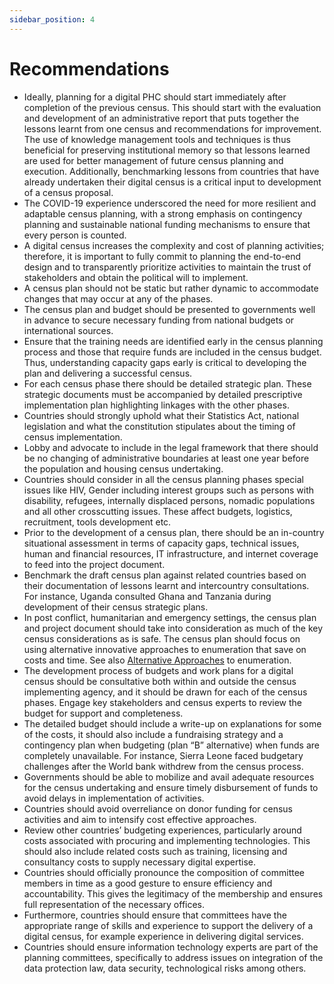 ```yaml
---
sidebar_position: 4
---
```


# Recommendations

*   Ideally, planning for a digital PHC should start immediately after completion of the previous census. This should start with the evaluation and development of an administrative report that puts together the lessons learnt from one census and recommendations for improvement. The use of knowledge management tools and techniques is thus beneficial for preserving institutional memory so that lessons learned are used for better management of future census planning and execution. Additionally, benchmarking lessons from countries that have already undertaken their digital census is a critical input to development of a census proposal.
*   The COVID-19 experience underscored the need for more resilient and adaptable census planning, with a strong emphasis on contingency planning and sustainable national funding mechanisms to ensure that every person is counted.
*   A digital census increases the complexity and cost of planning activities; therefore, it is important to fully commit to planning the end-to-end design and to transparently prioritize activities to maintain the trust of stakeholders and obtain the political will to implement.
*   A census plan should not be static but rather dynamic to accommodate changes that may occur at any of the phases.
*   The census plan and budget should be presented to governments well in advance to secure necessary funding from national budgets or international sources.
*   Ensure that the training needs are identified early in the census planning process and those that require funds are included in the census budget. Thus, understanding capacity gaps early is critical to developing the plan and delivering a successful census.
*   For each census phase there should be detailed strategic plan. These strategic documents must be accompanied by detailed prescriptive implementation plan highlighting linkages with the other phases.
*   Countries should strongly uphold what their Statistics Act, national legislation and what the constitution stipulates about the timing of census implementation.
*   Lobby and advocate to include in the legal framework that there should be no changing of administrative boundaries at least one year before the population and housing census undertaking.
*   Countries should consider in all the census planning phases special issues like HIV, Gender including interest groups such as persons with disability, refugees, internally displaced persons, nomadic populations and all other crosscutting issues. These affect budgets, logistics, recruitment, tools development etc.
*   Prior to the development of a census plan, there should be an in-country situational assessment in terms of capacity gaps, technical issues, human and financial resources, IT infrastructure, and internet coverage to feed into the project document.
*   Benchmark the draft census plan against related countries based on their documentation of lessons learnt and intercountry consultations. For instance, Uganda consulted Ghana and Tanzania during development of their census strategic plans.
*   In post conflict, humanitarian and emergency settings, the census plan and project document should take into consideration as much of the key census considerations as is safe. The census plan should focus on using alternative innovative approaches to enumeration that save on costs and time. See also [Alternative Approaches](#_Alternative_Approaches) to enumeration.
*   The development process of budgets and work plans for a digital census should be consultative both within and outside the census implementing agency, and it should be drawn for each of the census phases. Engage key stakeholders and census experts to review the budget for support and completeness.
*   The detailed budget should include a write-up on explanations for some of the costs, it should also include a fundraising strategy and a contingency plan when budgeting (plan “B” alternative) when funds are completely unavailable. For instance, Sierra Leone faced budgetary challenges after the World bank withdrew from the census process.
*   Governments should be able to mobilize and avail adequate resources for the census undertaking and ensure timely disbursement of funds to avoid delays in implementation of activities.
*   Countries should avoid overreliance on donor funding for census activities and aim to intensify cost effective approaches.
*   Review other countries’ budgeting experiences, particularly around costs associated with procuring and implementing technologies. This should also include related costs such as training, licensing and consultancy costs to supply necessary digital expertise.
*   Countries should officially pronounce the composition of committee members in time as a good gesture to ensure efficiency and accountability. This gives the legitimacy of the membership and ensures full representation of the necessary offices.
*   Furthermore, countries should ensure that committees have the appropriate range of skills and experience to support the delivery of a digital census, for example experience in delivering digital services.
*   Countries should ensure information technology experts are part of the planning committees, specifically to address issues on integration of the data protection law, data security, technological risks among others.
